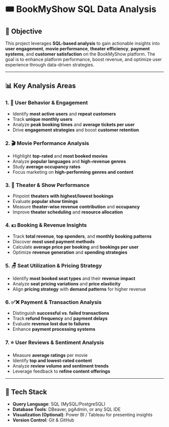 # 🎟️ BookMyShow SQL Data Analysis

## 🎯 Objective

This project leverages **SQL-based analysis** to gain actionable insights into **user engagement**, **movie performance**, **theater efficiency**, **payment systems**, and **customer satisfaction** on the BookMyShow platform. The goal is to enhance platform performance, boost revenue, and optimize user experience through data-driven strategies.

---

## 📊 Key Analysis Areas

### 1. 👥 User Behavior & Engagement
- Identify **most active users** and **repeat customers**
- Track **unique monthly users**
- Analyze **peak booking times** and **average tickets per user**
- Drive **engagement strategies** and boost **customer retention**

### 2. 🎬 Movie Performance Analysis
- Highlight **top-rated** and **most booked movies**
- Analyze **popular languages** and **high-revenue genres**
- Study **average occupancy rates**
- Focus marketing on **high-performing genres and content**

### 3. 🏢 Theater & Show Performance
- Pinpoint **theaters with highest/lowest bookings**
- Evaluate **popular show timings**
- Measure **theater-wise revenue contribution** and **occupancy**
- Improve **theater scheduling** and **resource allocation**

### 4. 💵 Booking & Revenue Insights
- Track **total revenue**, **top spenders**, and **monthly booking patterns**
- Discover **most used payment methods**
- Calculate **average price per booking** and **bookings per user**
- Optimize **revenue generation** and **spending strategies**

### 5. 🪑 Seat Utilization & Pricing Strategy
- Identify **most booked seat types** and their **revenue impact**
- Analyze **seat pricing variations** and **price elasticity**
- Align **pricing strategy** with **demand patterns** for higher revenue

### 6. ✅❌ Payment & Transaction Analysis
- Distinguish **successful vs. failed transactions**
- Track **refund frequency** and **payment delays**
- Evaluate **revenue lost due to failures**
- Enhance **payment processing systems**

### 7. ⭐ User Reviews & Sentiment Analysis
- Measure **average ratings** per movie
- Identify **top and lowest-rated content**
- Analyze **review volume and sentiment trends**
- Leverage feedback to **refine content offerings**

---

## 🧰 Tech Stack

- **Query Language**: SQL (MySQL/PostgreSQL)
- **Database Tools**: DBeaver, pgAdmin, or any SQL IDE
- **Visualization (Optional)**: Power BI / Tableau for presenting insights
- **Version Control**: Git & GitHub



